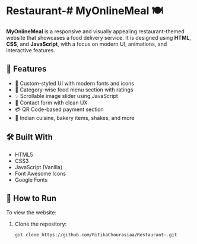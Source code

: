 # Restaurant-# MyOnlineMeal 🍽️

**MyOnlineMeal** is a responsive and visually appealing restaurant-themed website that showcases a food delivery service. It is designed using **HTML**, **CSS**, and **JavaScript**, with a focus on modern UI, animations, and interactive features.

## 🌟 Features

- 🎨 Custom-styled UI with modern fonts and icons
- 🧾 Category-wise food menu section with ratings
- 💡 Scrollable image slider using JavaScript
- 🧾 Contact form with clean UX
- 💳 QR Code-based payment section
- 🍛 Indian cuisine, bakery items, shakes, and more

## 🛠️ Built With

- HTML5
- CSS3
- JavaScript (Vanilla)
- Font Awesome Icons
- Google Fonts

## 🚀 How to Run

To view the website:

1. Clone the repository:
   ```bash
   git clone https://github.com/RitikaChourasiaa/Restaurant-.git
